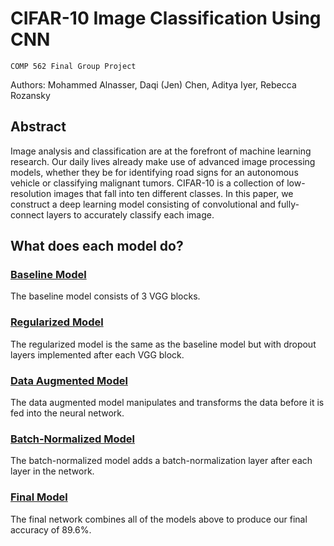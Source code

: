 # CIFAR-10 Image Classification Using CNN
`COMP 562 Final Group Project`

Authors: Mohammed Alnasser, Daqi (Jen) Chen, Aditya Iyer, Rebecca Rozansky

## Abstract

Image analysis and classification are at the forefront of machine learning research. Our daily lives already make use of advanced image processing models, whether they be for identifying road signs for an autonomous vehicle or classifying malignant tumors. CIFAR-10 is a collection of low-resolution images that fall into ten different classes. In this paper, we construct a deep learning model consisting of convolutional and fully-connect layers to accurately classify each image.

## What does each model do?

### [Baseline Model](Baseline_Model.ipynb)

The baseline model consists of 3 VGG blocks.

### [Regularized Model](Regularized_Model.ipynb)

The regularized model is the same as the baseline model but with dropout layers implemented after each VGG block.

### [Data Augmented Model](Model_with_Data_Augmentation.ipynb)

The data augmented model manipulates and transforms the data before it is fed into the neural network.

### [Batch-Normalized Model](Model_with_Batch_Normalization.ipynb)

The batch-normalized model adds a batch-normalization layer after each layer in the network.

### [Final Model](Final_Model.ipynb)

The final network combines all of the models above to produce our final accuracy of 89.6%.
